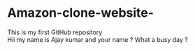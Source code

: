 # Amazon-clone-website-
This is my first GitHub repository
<br>
Hii my name is Ajay kumar and your name ?
What a busy day ?